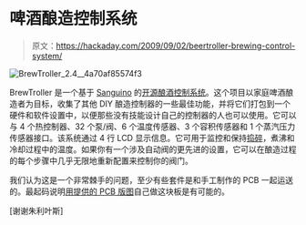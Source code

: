 # 啤酒酿造控制系统

> 原文：<https://hackaday.com/2009/09/02/beertroller-brewing-control-system/>

![BrewTroller_2.4__4a70af85574f3](img/499f5c5750ae4999cd5d499d3d0d953c.png "BrewTroller_2.4__4a70af85574f3")

BrewTroller 是一个基于 [Sanguino](http://hackaday.com/2008/10/05/sanguino-atmega644p-board/) 的[开源酿酒控制系统](http://www.brewtroller.com/)。这个项目以家庭啤酒酿造者为目标，收集了其他 DIY 酿造控制器的一些最佳功能，并将它们打包到一个硬件和软件设置中，以便那些没有技能设计自己的控制器的人也可以使用。它可以与 4 个热控制器、32 个泵/阀、6 个温度传感器、3 个容积传感器和 1 个蒸汽压力传感器接口。该系统通过 4 行 LCD 显示信息。它可用于监控和保持[捣碎](http://en.wikipedia.org/wiki/Mashing)，煮沸和冷却过程中的温度。如果你有一个涉及自动阀的更先进的设置，它可以在酿造过程的每个步骤中几乎无限地重新配置来控制你的阀门。

我们认为这是一个非常棘手的问题，至少有些套件是和手工制作的 PCB 一起运送的。最起码说明[用提供的 PCB 版图](http://www.brewtroller.com/index.php?option=com_content&view=article&id=45&Itemid=21)自己做这块板是有可能的。

[谢谢朱利叶斯]